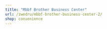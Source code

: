 ```yaml
---
title: "Mbbf Brother Business Center"
url: /zwedru/mbbf-brother-business-center-2/
shop: convenience
---
```

